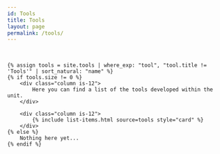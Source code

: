```yaml
---
id: Tools
title: Tools
layout: page
permalink: /tools/
---
```


<br />
<div class="columns is-multiline">

    {% assign tools = site.tools | where_exp: "tool", "tool.title != 'Tools'" | sort_natural: "name" %}
    {% if tools.size != 0 %}
        <div class="column is-12">
            Here you can find a list of the tools developed within the unit.
        </div>

        <div class="column is-12">
            {% include list-items.html source=tools style="card" %}
        </div>
    {% else %}
        Nothing here yet...
    {% endif %}
</div>
